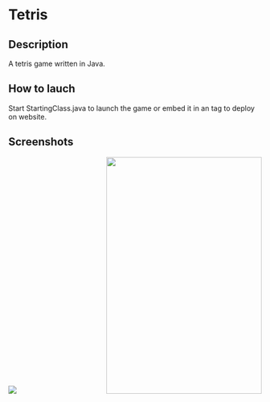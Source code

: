# Tetris
<style>
  .table {
    display: table;
  }

  .cell {
    display: table-cell;
    width : 309;
    height : 472;
  }
</style>

<h2>Description</h2>
<p>A tetris game written in Java.</p>

<h2>How to lauch</h2>
<p>Start StartingClass.java to launch the game or embed it in an <object> tag to deploy on website.</p>

<h2>Screenshots</h2>
<span class="table">
<span class="cell"><img  src="https://raw.githubusercontent.com/IlyaIvanov1/Tetris/master/src/data/screenshot1.png"></span>
<span class="cell"><img width="309" height = "472" src="https://raw.githubusercontent.com/IlyaIvanov1/Tetris/master/src/data/screenshot2.png"></span>
</span>
